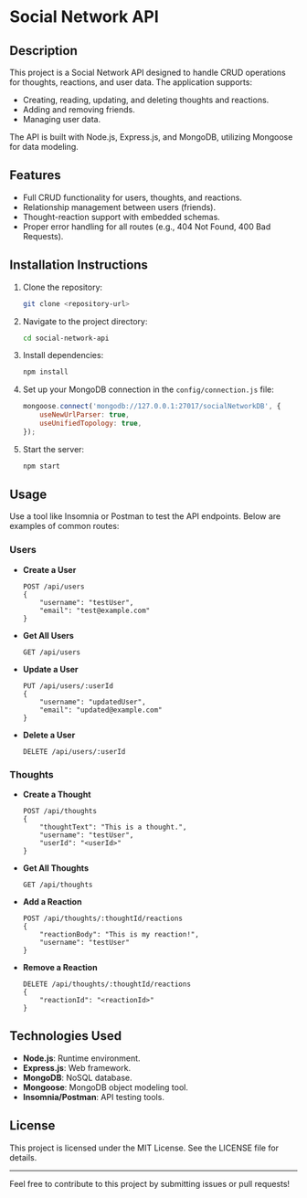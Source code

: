 # Social Network API

## Description

This project is a Social Network API designed to handle CRUD operations for thoughts, reactions, and user data. The application supports:
- Creating, reading, updating, and deleting thoughts and reactions.
- Adding and removing friends.
- Managing user data.

The API is built with Node.js, Express.js, and MongoDB, utilizing Mongoose for data modeling.

## Features

- Full CRUD functionality for users, thoughts, and reactions.
- Relationship management between users (friends).
- Thought-reaction support with embedded schemas.
- Proper error handling for all routes (e.g., 404 Not Found, 400 Bad Requests).

## Installation Instructions

1. Clone the repository:
   ```bash
   git clone <repository-url>
   ```

2. Navigate to the project directory:
   ```bash
   cd social-network-api
   ```

3. Install dependencies:
   ```bash
   npm install
   ```

4. Set up your MongoDB connection in the `config/connection.js` file:
   ```javascript
   mongoose.connect('mongodb://127.0.0.1:27017/socialNetworkDB', {
       useNewUrlParser: true,
       useUnifiedTopology: true,
   });
   ```

5. Start the server:
   ```bash
   npm start
   ```

## Usage

Use a tool like Insomnia or Postman to test the API endpoints. Below are examples of common routes:

### Users
- **Create a User**
  ```
  POST /api/users
  {
      "username": "testUser",
      "email": "test@example.com"
  }
  ```

- **Get All Users**
  ```
  GET /api/users
  ```

- **Update a User**
  ```
  PUT /api/users/:userId
  {
      "username": "updatedUser",
      "email": "updated@example.com"
  }
  ```

- **Delete a User**
  ```
  DELETE /api/users/:userId
  ```

### Thoughts
- **Create a Thought**
  ```
  POST /api/thoughts
  {
      "thoughtText": "This is a thought.",
      "username": "testUser",
      "userId": "<userId>"
  }
  ```

- **Get All Thoughts**
  ```
  GET /api/thoughts
  ```

- **Add a Reaction**
  ```
  POST /api/thoughts/:thoughtId/reactions
  {
      "reactionBody": "This is my reaction!",
      "username": "testUser"
  }
  ```

- **Remove a Reaction**
  ```
  DELETE /api/thoughts/:thoughtId/reactions
  {
      "reactionId": "<reactionId>"
  }
  ```

## Technologies Used

- **Node.js**: Runtime environment.
- **Express.js**: Web framework.
- **MongoDB**: NoSQL database.
- **Mongoose**: MongoDB object modeling tool.
- **Insomnia/Postman**: API testing tools.

## License

This project is licensed under the MIT License. See the LICENSE file for details.

---

Feel free to contribute to this project by submitting issues or pull requests!
